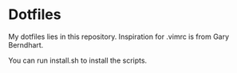 # Dotfiles

My dotfiles lies in this repository. Inspiration for .vimrc is from Gary Berndhart.

You can run install.sh to install the scripts.
